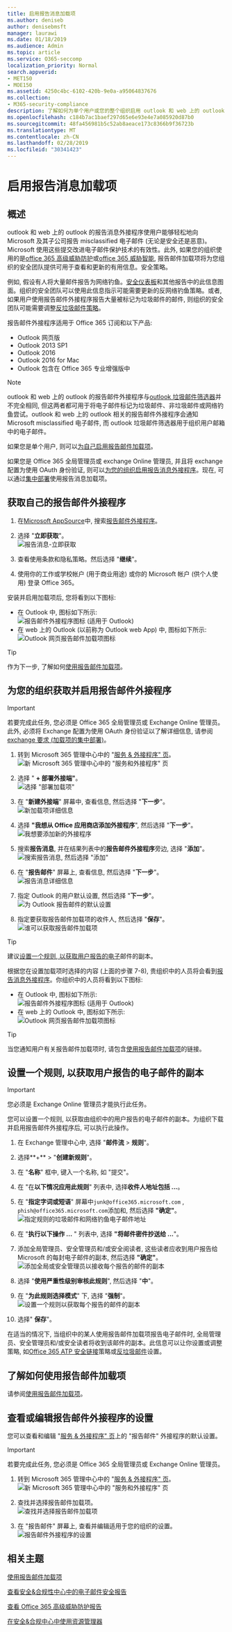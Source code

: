 ```yaml
---
title: 启用报告消息加载项
ms.author: deniseb
author: denisebmsft
manager: laurawi
ms.date: 01/18/2019
ms.audience: Admin
ms.topic: article
ms.service: O365-seccomp
localization_priority: Normal
search.appverid:
- MET150
- MOE150
ms.assetid: 4250c4bc-6102-420b-9e0a-a95064837676
ms.collection:
- M365-security-compliance
description: 了解如何为单个用户或您的整个组织启用 outlook 和 web 上的 outlook 和 outlook 网页版报告消息外接程序。
ms.openlocfilehash: c184b7ac1baef297d65e6e93e4e7a085920d87b0
ms.sourcegitcommit: 48fa456981b5c52ab8aeace173c8366b9f36723b
ms.translationtype: MT
ms.contentlocale: zh-CN
ms.lasthandoff: 02/28/2019
ms.locfileid: "30341423"
---
```

# <a name="enable-the-report-message-add-in"></a>启用报告消息加载项

## <a name="overview"></a>概述

outlook 和 web 上的 outlook 的报告消息外接程序使用户能够轻松地向 Microsoft 及其子公司报告 misclassified 电子邮件 (无论是安全还是恶意)。Microsoft 使用这些提交改进电子邮件保护技术的有效性。此外, 如果您的组织使用的是[office 365 高级威胁防护](office-365-atp.md)或[office 365 威胁智能](office-365-ti.md), 报告邮件加载项将为您组织的安全团队提供可用于查看和更新的有用信息。安全策略。 

例如, 假设有人将大量邮件报告为网络钓鱼。[安全仪表板](security-dashboard.md)和其他报告中的此信息图面。组织的安全团队可以使用此信息指示可能需要更新的反网络钓鱼策略。或者, 如果用户使用报告邮件外接程序报告大量被标记为垃圾邮件的邮件, 则组织的安全团队可能需要调整[反垃圾邮件策略](configure-the-anti-spam-policies.md)。 

报告邮件外接程序适用于 Office 365 订阅和以下产品:
 - Outlook 网页版
 - Outlook 2013 SP1
 - Outlook 2016
 - Outlook 2016 for Mac
 - Outlook 包含在 Office 365 专业增强版中

> [!NOTE]
> outlook 和 web 上的 outlook 的报告邮件外接程序与[outlook 垃圾邮件筛选器](https://support.office.com/article/Overview-of-the-Junk-Email-Filter-5ae3ea8e-cf41-4fa0-b02a-3b96e21de089)并不完全相同, 但这两者都可用于将电子邮件标记为垃圾邮件、非垃圾邮件或网络钓鱼尝试。outlook 和 web 上的 outlook 相关的报告邮件外接程序会通知 Microsoft misclassified 电子邮件, 而 outlook 垃圾邮件筛选器用于组织用户邮箱中的电子邮件。 
  
如果您是单个用户, 则可以[为自己启用报告邮件加载项](#get-the-report-message-add-in-for-yourself)。 
  
如果您是 Office 365 全局管理员或 exchange Online 管理员, 并且将 exchange 配置为使用 OAuth 身份验证, 则可以[为您的组织启用报告消息外接程序](#get-and-enable-the-report-message-add-in-for-your-organization)。现在, 可以通过[集中部署](https://docs.microsoft.com/office365/admin/manage/centralized-deployment-of-add-ins)使用报告消息加载项。
    
## <a name="get-the-report-message-add-in-for-yourself"></a>获取自己的报告邮件外接程序

1. 在[Microsoft AppSource](https://appsource.microsoft.com/marketplace/apps)中, 搜索[报告邮件外接程序](https://appsource.microsoft.com/product/office/wa104381180)。
    
2. 选择 "**立即获取**"。<br/>![报告消息-立即获取](media/ReportMessageGETITNOW.png)<br/> 
    
3. 查看使用条款和隐私策略。然后选择 "**继续**"。 
    
4. 使用你的工作或学校帐户 (用于商业用途) 或你的 Microsoft 帐户 (供个人使用) 登录 Office 365。
    
安装并启用加载项后, 您将看到以下图标: 

- 在 Outlook 中, 图标如下所示: <br/> ![报告邮件外接程序图标 (适用于 Outlook)](media/OutlookReportMessageIcon.png)<br/>
- 在 web 上的 Outlook (以前称为 Outlook web App) 中, 图标如下所示:<br/>![Outlook 网页报告邮件加载项图标](media/d9326d0b-1769-4bc2-ae58-51f0ebc69a17.png)<br/>

> [!TIP]
> 作为下一步, 了解如何[使用报告邮件加载项](https://support.office.com/article/b5caa9f1-cdf3-4443-af8c-ff724ea719d2)。
  
## <a name="get-and-enable-the-report-message-add-in-for-your-organization"></a>为您的组织获取并启用报告邮件外接程序

> [!IMPORTANT]
> 若要完成此任务, 您必须是 Office 365 全局管理员或 Exchange Online 管理员。此外, 必须将 Exchange 配置为使用 OAuth 身份验证以了解详细信息, 请参阅[exchange 要求 (加载项的集中部署)](https://docs.microsoft.com/office365/admin/manage/centralized-deployment-of-add-ins&view=o365-worldwide#exchange-requirements)。 

1. 转到 Microsoft 365 管理中心中的 "[服务 & 外接程序" 页](https://admin.microsoft.com/AdminPortal/Home#/Settings/ServicesAndAddIns)。<br/>![新 Microsoft 365 管理中心中的 "服务和外接程序" 页](media/ServicesAddInsPageNewM365AdminCenter.png)<br/> 
    
2. 选择 " **+ 部署外接端"**。<br/>![选择 "部署加载项"](media/ServicesAddIns-ChooseDeployAddIn.png)<br/> 
    
3. 在 "**新建外接端**" 屏幕中, 查看信息, 然后选择 "**下一步**"。<br/>![新加载项详细信息](media/NewAddInScreen1.png)<br/>
    
4. 选择 **"我想从 Office 应用商店添加外接程序**", 然后选择 "**下一步**"。<br/>![我想要添加新的外接程序](media/NewAddInScreen2.png)<br/> 
    
5. 搜索**报告消息**, 并在结果列表中的**报告邮件外接程序**旁边, 选择 "**添加**"。<br/>![搜索报告消息, 然后选择 "添加"](media/NewAddInScreen3.png)<br/>
    
6. 在 "**报告邮件**" 屏幕上, 查看信息, 然后选择 "**下一步**"。<br/>![报告消息详细信息](media/ReportMessageAdd-InNewScreen4.png)<br/>

7. 指定 Outlook 的用户默认设置, 然后选择 "**下一步**"。<br/>![为 Outlook 报告邮件的默认设置](media/ReportMessageOptionsScreen5.png)<br/>

8. 指定要获取报告邮件加载项的收件人, 然后选择 "**保存**"。 <br/>![谁可以获取报告邮件加载项](media/ReportMessageOptionsScreen6.png)<br/>

> [!TIP]
> 建议[设置一个规则, 以获取用户报告的电子](#set-up-a-rule-to-get-a-copy-of-email-messages-reported-by-your-users)邮件的副本。

根据您在设置加载项时选择的内容 (上面的步骤 7-8), 贵组织中的人员将会看到[报告消息外接程序](https://support.office.com/article/b5caa9f1-cdf3-4443-af8c-ff724ea719d2)。你组织中的人员将看到以下图标: 

- 在 Outlook 中, 图标如下所示: <br/> ![报告邮件外接程序图标 (适用于 Outlook)](media/OutlookReportMessageIcon.png)<br/>
- 在 web 上的 Outlook 中, 图标如下所示:<br/>![Outlook 网页报告邮件加载项图标](media/d9326d0b-1769-4bc2-ae58-51f0ebc69a17.png)<br/>

> [!TIP]
> 当您通知用户有关报告邮件加载项时, 请包含[使用报告邮件加载项](https://support.office.com/article/b5caa9f1-cdf3-4443-af8c-ff724ea719d2)的链接。

## <a name="set-up-a-rule-to-get-a-copy-of-email-messages-reported-by-your-users"></a>设置一个规则, 以获取用户报告的电子邮件的副本

> [!IMPORTANT]
> 您必须是 Exchange Online 管理员才能执行此任务。
  
您可以设置一个规则, 以获取由组织中的用户报告的电子邮件的副本。为组织下载并启用报告邮件外接程序后, 可以执行此操作。
  
1. 在 Exchange 管理中心中, 选择 "**邮件流** \> **规则**"。 
    
2. 选择**+** \> "**创建新规则**"。 
    
3. 在 "**名称**" 框中, 键入一个名称, 如 "提交"。
    
4. 在 "在**以下情况应用此规则**" 列表中, 选择**收件人地址包括 ...**。 
    
5. 在 "**指定字词或短语**" 屏幕中`junk@office365.microsoft.com` , `phish@office365.microsoft.com`添加和, 然后选择 **"确定"**。<br/>![指定规则的垃圾邮件和网络钓鱼电子邮件地址](media/018c1833-f336-4333-a45c-f2e8b75cd698.png)<br/>
  
6. 在 "**执行以下操作 ...** " 列表中, 选择 **"将邮件密件抄送给 ...**"。 
    
7. 添加全局管理员、安全管理员和/或安全阅读者, 这些读者应收到用户报告给 Microsoft 的每封电子邮件的副本, 然后选择 **"确定"**。<br/>![添加全局或安全管理员以接收每个报告的邮件的副本](media/a91ab9d1-66f2-4a2e-9dc1-f9f81a2298ad.png)<br/>
  
8. 选择 "**使用严重性级别审核此规则**", 然后选择 "**中**"。 
    
9. 在 "**为此规则选择模式**" 下, 选择 "**强制**"。<br/>![设置一个规则以获取每个报告的邮件的副本](media/f1cd95ce-e40d-4a8a-8f48-893469eba691.png)<br/>
  
10. 选择" **保存**"。 
    
在适当的情况下, 当组织中的某人使用报告邮件加载项报告电子邮件时, 全局管理员、安全管理员和/或安全读者将收到该邮件的副本。此信息可以让你设置或调整策略, 如[Office 365 ATP 安全链接](atp-safe-links.md)策略或[反垃圾邮件](anti-spam-protection.md)设置。 

## <a name="learn-how-to-use-the-report-message-add-in"></a>了解如何使用报告邮件加载项

请参阅[使用报告邮件加载项](https://support.office.com/article/b5caa9f1-cdf3-4443-af8c-ff724ea719d2)。

## <a name="review-or-edit-settings-for-the-report-message-add-in"></a>查看或编辑报告邮件外接程序的设置

您可以查看和编辑 "[服务 & 外接程序" 页](https://admin.microsoft.com/AdminPortal/Home#/Settings/ServicesAndAddIns)上的 "报告邮件" 外接程序的默认设置。 

> [!IMPORTANT]
> 若要完成此任务, 您必须是 Office 365 全局管理员或 Exchange Online 管理员。
    
1. 转到 Microsoft 365 管理中心中的 "[服务 & 外接程序" 页](https://admin.microsoft.com/AdminPortal/Home#/Settings/ServicesAndAddIns)。<br/>![新 Microsoft 365 管理中心中的 "服务和外接程序" 页](media/ServicesAddInsPageNewM365AdminCenter.png)<br/>

2. 查找并选择报告邮件加载项。<br/>![查找并选择报告邮件加载项](media/FindReportMessageAddIn.png)<br/> 
    
3. 在 "报告邮件" 屏幕上, 查看并编辑适用于您的组织的设置。<br/>![报告邮件外接程序的设置](media/EditReportMessageAddIn.png)<br/> 
  
## <a name="related-topics"></a>相关主题

[使用报告邮件加载项](https://support.office.com/article/b5caa9f1-cdf3-4443-af8c-ff724ea719d2)
  
[查看安全&amp;合规性中心中的电子邮件安全报告](view-email-security-reports.md)

[查看 Office 365 高级威胁防护报告](view-reports-for-atp.md)

[在安全&amp;合规中心中使用资源管理器](use-explorer-in-security-and-compliance.md)
  

